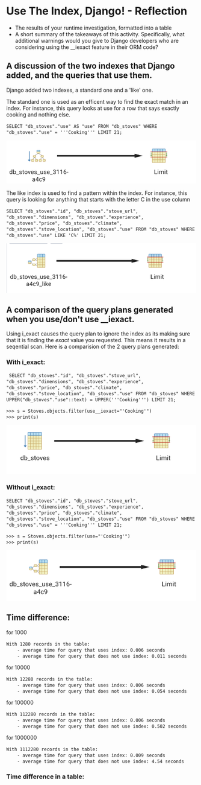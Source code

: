 # Use The Index, Django! - Reflection

- The results of your runtime investigation, formatted into a table
- A short summary of the takeaways of this activity. Specifically, what additional warnings would you give to Django developers who are considering using the __iexact feature in their ORM code?


## A discussion of the two indexes that Django added, and the queries that use them.

Django added two indexes, a standard one and a 'like' one.

The standard one is used as an efficent way to find the exact match in an index. For instance, this query looks at use for a row that says exactly cooking and nothing else. 

```
SELECT "db_stoves"."use" AS "use" FROM "db_stoves" WHERE "db_stoves"."use" = '''Cooking''' LIMIT 21;
```

<img src="Media/DjangoORM-IndexOnlyScan.png" alt="index scan">

The like index is used to find a pattern within the index. For instance, this query is looking for anything that starts with the letter C in the use column

```
SELECT "db_stoves"."id", "db_stoves"."stove_url", "db_stoves"."dimensions", "db_stoves"."experience", "db_stoves"."price", "db_stoves"."climate", "db_stoves"."stove_location", "db_stoves"."use" FROM "db_stoves" WHERE "db_stoves"."use" LIKE 'C%' LIMIT 21;
```

<img src="Media/Like-IndexScan.png" alt="index scan">

## A comparison of the query plans generated when you use/don't use __iexact.

Using i_exact causes the query plan to ignore the index as its making sure that it is finding the *exact* value you requested. This means it results in a seqential scan. Here is a comparision of the 2 query plans generated:

### With i_exact: 

```
 SELECT "db_stoves"."id", "db_stoves"."stove_url", "db_stoves"."dimensions", "db_stoves"."experience", "db_stoves"."price", "db_stoves"."climate", "db_stoves"."stove_location", "db_stoves"."use" FROM "db_stoves" WHERE UPPER("db_stoves"."use"::text) = UPPER('''Cooking''') LIMIT 21;
```

```
>>> s = Stoves.objects.filter(use__iexact="'Cooking'")
>>> print(s)
```

<img src="Media/iExact_SeqScan.png" alt="seq scan">

### Without i_exact:

```
SELECT "db_stoves"."id", "db_stoves"."stove_url", "db_stoves"."dimensions", "db_stoves"."experience", "db_stoves"."price", "db_stoves"."climate", "db_stoves"."stove_location", "db_stoves"."use" FROM "db_stoves" WHERE "db_stoves"."use" = '''Cooking''' LIMIT 21;
```

```
>>> s = Stoves.objects.filter(use="'Cooking'")
>>> print(s)
```

<img src="Media/noiexact_IndexScan.png" alt="index scan">

## Time difference:

for 1000 
```
With 1280 records in the table:
	- average time for query that uses index: 0.006 seconds
	- average time for query that does not use index: 0.011 seconds
```
for 10000
```
With 12280 records in the table:
	- average time for query that uses index: 0.006 seconds
	- average time for query that does not use index: 0.054 seconds
```
for 100000
```
With 112280 records in the table:
	- average time for query that uses index: 0.006 seconds
	- average time for query that does not use index: 0.502 seconds
```
for 1000000
```
With 1112280 records in the table:
	- average time for query that uses index: 0.009 seconds
	- average time for query that does not use index: 4.54 seconds
```

### Time difference in a table:

